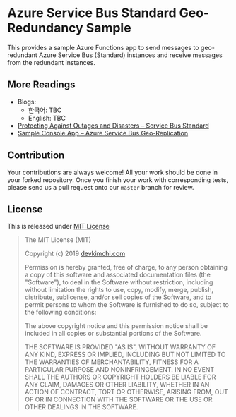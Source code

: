 # Azure Service Bus Standard Geo-Redundancy Sample #

This provides a sample Azure Functions app to send messages to geo-redundant Azure Service Bus (Standard) instances and receive messages from the redundant instances.


## More Readings ##

* Blogs:
  * 한국어: TBC
  * English: TBC
* [Protecting Against Outages and Disasters &ndash; Service Bus Standard](https://docs.microsoft.com/azure/service-bus-messaging/service-bus-outages-disasters?WT.mc_id=servicebusgeoredundancy-blog-juyoo#active-replication)
* [Sample Console App &ndash; Azure Service Bus Geo-Replication](https://github.com/Azure/azure-service-bus/tree/master/samples/DotNet/Microsoft.Azure.ServiceBus/GeoReplication)


## Contribution ##

Your contributions are always welcome! All your work should be done in your forked repository. Once you finish your work with corresponding tests, please send us a pull request onto our `master` branch for review.


## License ##

This is released under [MIT License](http://opensource.org/licenses/MIT)

> The MIT License (MIT)
>
> Copyright (c) 2019 [devkimchi.com](https://devkimchi.com)
> 
> Permission is hereby granted, free of charge, to any person obtaining a copy of this software and associated documentation files (the "Software"), to deal in the Software without restriction, including without limitation the rights to use, copy, modify, merge, publish, distribute, sublicense, and/or sell copies of the Software, and to permit persons to whom the Software is furnished to do so, subject to the following conditions:
> 
> The above copyright notice and this permission notice shall be included in all copies or substantial portions of the Software.
> 
> THE SOFTWARE IS PROVIDED "AS IS", WITHOUT WARRANTY OF ANY KIND, EXPRESS OR IMPLIED, INCLUDING BUT NOT LIMITED TO THE WARRANTIES OF MERCHANTABILITY, FITNESS FOR A PARTICULAR PURPOSE AND NONINFRINGEMENT. IN NO EVENT SHALL THE AUTHORS OR COPYRIGHT HOLDERS BE LIABLE FOR ANY CLAIM, DAMAGES OR OTHER LIABILITY, WHETHER IN AN ACTION OF CONTRACT, TORT OR OTHERWISE, ARISING FROM, OUT OF OR IN CONNECTION WITH THE SOFTWARE OR THE USE OR OTHER DEALINGS IN THE SOFTWARE.
